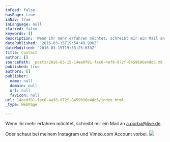```yaml
---
inFeed: false
hasPage: true
inNav: true
inLanguage: null
starred: false
keywords: []
description: 'Wenn ihr mehr erfahren möchtet, schreibt mir ein Mail an a.purba@live.de.'
datePublished: '2016-03-15T19:54:40.998Z'
dateModified: '2016-03-15T19:33:25.633Z'
title: Contact
author: []
sourcePath: _posts/2016-03-15-14ee0f81-fac6-4af8-972f-8459b96e4dd5.md
published: true
authors: []
publisher:
  name: null
  domain: null
  url: null
  favicon: null
url: 14ee0f81-fac6-4af8-972f-8459b96e4dd5/index.html
_type: WebPage

---
```

Wenn ihr mehr erfahren möchtet, schreibt mir ein Mail an a.purba@live.de.

Oder schaut bei meinem Instagram und Vimeo.com Account vorbei.
![](https://the-grid-user-content.s3-us-west-2.amazonaws.com/f00a6da5-13a3-487b-9cbf-c55361c78cf5.jpg)